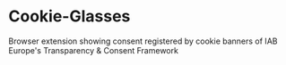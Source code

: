 # Cookie-Glasses
Browser extension showing consent registered by cookie banners of IAB Europe's Transparency &amp; Consent Framework
